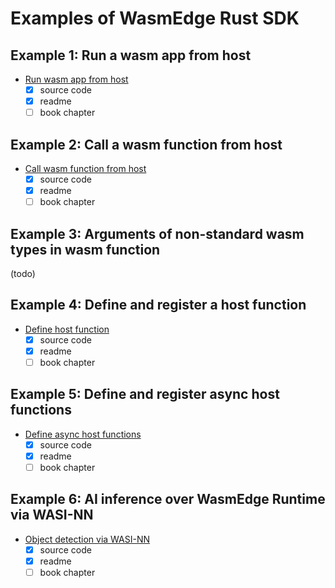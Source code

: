 # Examples of WasmEdge Rust SDK

## Example 1: Run a wasm app from host

- [Run wasm app from host](run-wasm-app-from-host/)
  - [x] source code
  - [x] readme
  - [ ] book chapter

## Example 2: Call a wasm function from host

- [Call wasm function from host](call-func-from-host/README.md)
  - [x] source code
  - [x] readme
  - [ ] book chapter

## Example 3: Arguments of non-standard wasm types in wasm function

(todo)

## Example 4: Define and register a host function

- [Define host function](define-host-func/README.md)
  - [x] source code
  - [x] readme
  - [ ] book chapter

## Example 5: Define and register async host functions

- [Define async host functions](define-async-host-func/README.md)
  - [x] source code
  - [x] readme
  - [ ] book chapter

## Example 6: AI inference over WasmEdge Runtime via WASI-NN

- [Object detection via WASI-NN](object-detection-via-wasinn/README.md)
  - [x] source code
  - [x] readme
  - [ ] book chapter
